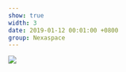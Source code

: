 ```yaml
---
show: true
width: 3
date: 2019-01-12 00:01:00 +0800
group: Nexaspace
---
```

<div>
    <img data-src="{{ site.data.profile.avatar_url | relative_url }}" class="lazy w-100 rounded" src="{{ '/assets/images/empty_300x200.png' | relative_url }}">
</div>

